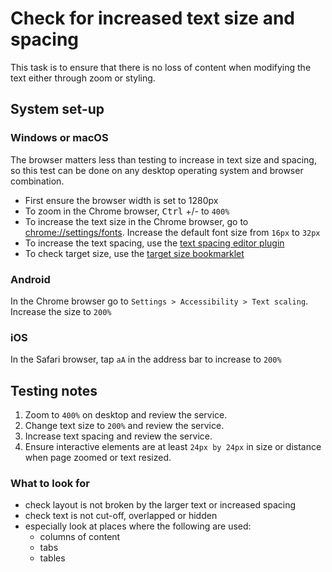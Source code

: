 # Check for increased text size and spacing

This task is to ensure that there is no loss of content when modifying the text either through zoom or styling.

## System set-up

### Windows or macOS

The browser matters less than testing to increase in text size and spacing, so this test can be done on any desktop operating system and browser combination.
- First ensure the browser width is set to 1280px
- To zoom in the Chrome browser, <kbd>Ctrl</kbd> +/- to `400%`
- To increase the text size in the Chrome browser, go to [chrome://settings/fonts](chrome://settings/fonts). Increase the default font size from `16px` to `32px`
- To increase the text spacing, use the [text spacing editor plugin](https://chrome.google.com/webstore/detail/text-spacing-editor/amnelgbfbdlfjeaobejkfmjjnmeddaoj)
- To check target size, use the [target size bookmarklet](https://html5accessibility.com/stuff/2023/08/28/quick-and-very-dirty-target-size-checker/)

### Android

In the Chrome browser go to `Settings > Accessibility > Text scaling`. Increase the size to `200%`

### iOS

In the Safari browser, tap `aA` in the address bar to increase to `200%`

## Testing notes

1. Zoom to `400%` on desktop and review the service.
2. Change text size to `200%` and review the service.
3. Increase text spacing and review the service.
4. Ensure interactive elements are at least `24px by 24px` in size or distance when page zoomed or text resized.

### What to look for

- check layout is not broken by the larger text or increased spacing
- check text is not cut-off, overlapped or hidden
- especially look at places where the following are used:
  - columns of content
  - tabs
  - tables
